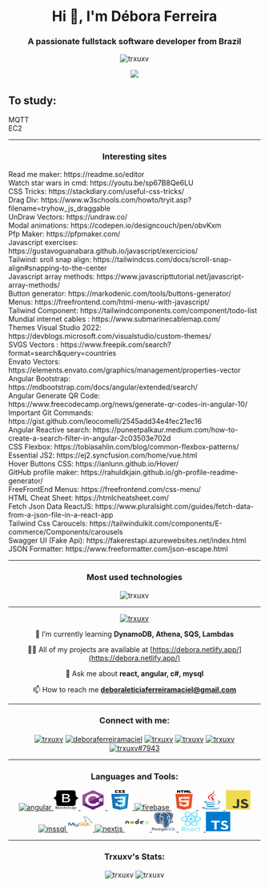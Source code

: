 <h1 align="center">Hi 👋, I'm Débora Ferreira</h1>
<h3 align="center">A passionate fullstack software developer from Brazil</h3>

<p align="center"> 
  <img src="https://komarev.com/ghpvc/?username=trxuxv&label=Profile%20views&color=9c9c9c&style=flat" alt="trxuxv" /> 
</p>

<p align="center"> 
  <a>
    <img width="600px" src="https://github-profile-trophy.vercel.app/?username=ryo-ma&theme=darkhub" />
  </a> 
</p>

<h2>To study:</h2>
MQTT <br>
EC2 <br>

<hr>
<h3 align="center">Interesting sites</h3>
Read me maker: https://readme.so/editor <br>
Watch star wars in cmd: https://youtu.be/sp67B8Qe6LU <br>
CSS Tricks: https://stackdiary.com/useful-css-tricks/ <br>
Drag Div: https://www.w3schools.com/howto/tryit.asp?filename=tryhow_js_draggable <br>
UnDraw Vectors: https://undraw.co/ <br>
Modal animations: https://codepen.io/designcouch/pen/obvKxm <br>
Pfp Maker: https://pfpmaker.com/ <br>
Javascript exercises: https://gustavoguanabara.github.io/javascript/exercicios/ <br>
Tailwind: sroll snap align: https://tailwindcss.com/docs/scroll-snap-align#snapping-to-the-center <br>
Javascript array methods: https://www.javascripttutorial.net/javascript-array-methods/ <br>
Button generator: https://markodenic.com/tools/buttons-generator/ <br>
Menus: https://freefrontend.com/html-menu-with-javascript/ <br>
Tailwind Component: https://tailwindcomponents.com/component/todo-list <br>
Mundial internet cables : https://www.submarinecablemap.com/ <br>
Themes Visual Studio 2022:  https://devblogs.microsoft.com/visualstudio/custom-themes/ <br>
SVGS Vectors : https://www.freepik.com/search?format=search&query=countries <br>
Envato Vectors: https://elements.envato.com/graphics/management/properties-vector <br>
Angular Bootstrap: https://mdbootstrap.com/docs/angular/extended/search/ <br>
Angular Generate QR Code: https://www.freecodecamp.org/news/generate-qr-codes-in-angular-10/ <br>
Important Git Commands: https://gist.github.com/leocomelli/2545add34e4fec21ec16 <br>
Angular Reactive search: https://puneetpalkaur.medium.com/how-to-create-a-search-filter-in-angular-2c03503e702d <br>
CSS Flexbox: https://tobiasahlin.com/blog/common-flexbox-patterns/ <br>
Essential JS2: https://ej2.syncfusion.com/home/vue.html <br>
Hover Buttons CSS: https://ianlunn.github.io/Hover/ <br>
GitHub profile maker: https://rahuldkjain.github.io/gh-profile-readme-generator/ <br>
FreeFrontEnd Menus: https://freefrontend.com/css-menu/ <br>
HTML Cheat Sheet: https://htmlcheatsheet.com/ <br>
Fetch Json Data ReactJS: https://www.pluralsight.com/guides/fetch-data-from-a-json-file-in-a-react-app <br>
Tailwind Css Caroucels: https://tailwinduikit.com/components/E-commerce/Components/carousels <br>
Swagger UI (Fake Api): https://fakerestapi.azurewebsites.net/index.html <br>
JSON Formatter: https://www.freeformatter.com/json-escape.html 


<hr>
<h3 align="center">Most used technologies</h3>
 <p align="center">
    <img align="center" src="https://github-readme-stats.vercel.app/api/top-langs?username=trxuxv&show_icons=true&locale=en" alt="trxuxv" />
  </p>
  
  <hr>

<p align="center"> 
  <a href="https://twitter.com/trxuxv" target="blank"><img src="https://img.shields.io/twitter/follow/trxuxv?logo=twitter&style=for-the-badge" alt="trxuxv" />
  </a>
</p>



<div align="center"> 
  
🌱 I’m currently learning **DynamoDB, Athena, SQS, Lambdas**

👨‍💻 All of my projects are available at [https://debora.netlify.app/](https://debora.netlify.app/)

💬 Ask me about **react, angular, c#, mysql**

📫 How to reach me **deboraleticiaferreiramaciel@gmail.com**

</div>

<hr>
<h3 align="center">Connect with me:</h3>
<p align="center">
<a href="https://twitter.com/trxuxv" target="blank"><img align="center" src="https://raw.githubusercontent.com/rahuldkjain/github-profile-readme-generator/master/src/images/icons/Social/twitter.svg" alt="trxuxv" height="30" width="40" /></a>
<a href="https://linkedin.com/in/deboraferreiramaciel" target="blank"><img align="center" src="https://raw.githubusercontent.com/rahuldkjain/github-profile-readme-generator/master/src/images/icons/Social/linked-in-alt.svg" alt="deboraferreiramaciel" height="30" width="40" /></a>
<a href="https://stackoverflow.com/users/trxuxv" target="blank"><img align="center" src="https://raw.githubusercontent.com/rahuldkjain/github-profile-readme-generator/master/src/images/icons/Social/stack-overflow.svg" alt="trxuxv" height="30" width="40" /></a>
<a href="https://instagram.com/trxuxv" target="blank"><img align="center" src="https://raw.githubusercontent.com/rahuldkjain/github-profile-readme-generator/master/src/images/icons/Social/instagram.svg" alt="trxuxv" height="30" width="40" /></a>
<a href="https://www.youtube.com/c/trxuxv" target="blank"><img align="center" src="https://raw.githubusercontent.com/rahuldkjain/github-profile-readme-generator/master/src/images/icons/Social/youtube.svg" alt="trxuxv" height="30" width="40" /></a>
<a href="https://discord.gg/trxuxv#7943" target="blank"><img align="center" src="https://raw.githubusercontent.com/rahuldkjain/github-profile-readme-generator/master/src/images/icons/Social/discord.svg" alt="trxuxv#7943" height="30" width="40" /></a>
</p>



<hr>
<h3 align="center">Languages and Tools:</h3>
<p align="center"> 
  <a href="https://angular.io" target="_blank" rel="noreferrer"> 
  <img src="https://angular.io/assets/images/logos/angular/angular.svg" alt="angular" width="50" height="40"/> 
  </a> 
  
 <a href="https://getbootstrap.com" target="_blank" rel="noreferrer">  
  <img src="https://raw.githubusercontent.com/devicons/devicon/master/icons/bootstrap/bootstrap-plain-wordmark.svg" alt="bootstrap" width="50" height="40"/> 
 </a> 
  
 <a href="https://www.w3schools.com/cs/" target="_blank" rel="noreferrer"> 
   <img src="https://raw.githubusercontent.com/devicons/devicon/master/icons/csharp/csharp-original.svg" alt="csharp" width="50" height="40"/> 
  </a> 
  <a href="https://www.w3schools.com/css/" target="_blank" rel="noreferrer"> 
    <img src="https://raw.githubusercontent.com/devicons/devicon/master/icons/css3/css3-original-wordmark.svg" alt="css3" width="50" height="40"/> 
  </a> 
  <a href="https://firebase.google.com/" target="_blank" rel="noreferrer"> 
    <img src="https://www.vectorlogo.zone/logos/firebase/firebase-icon.svg" alt="firebase" width="50" height="40"/> 
  </a> 
  
  <a href="https://www.w3.org/html/" target="_blank" rel="noreferrer"> 
    <img src="https://raw.githubusercontent.com/devicons/devicon/master/icons/html5/html5-original-wordmark.svg" alt="html5" width="50" height="40"/> 
  </a> 
  
  <a href="https://www.java.com" target="_blank" rel="noreferrer"> 
    <img src="https://raw.githubusercontent.com/devicons/devicon/master/icons/java/java-original.svg" alt="java" width="50" height="40"/> 
  </a> 
  
  <a href="https://developer.mozilla.org/en-US/docs/Web/JavaScript" target="_blank" rel="noreferrer"> 
    <img src="https://raw.githubusercontent.com/devicons/devicon/master/icons/javascript/javascript-original.svg" alt="javascript" width="50" height="40"/> 
  </a> 
  
  <a href="https://www.microsoft.com/en-us/sql-server" target="_blank" rel="noreferrer"> 
    <img src="https://www.svgrepo.com/show/303229/microsoft-sql-server-logo.svg" alt="mssql" width="50" height="40"/> 
  </a> 
  
  <a href="https://www.mysql.com/" target="_blank" rel="noreferrer"> 
    <img src="https://raw.githubusercontent.com/devicons/devicon/master/icons/mysql/mysql-original-wordmark.svg" alt="mysql" width="50" height="40"/> 
  </a> 
  
  <a href="https://nextjs.org/" target="_blank" rel="noreferrer"> 
    <img src="https://cdn.worldvectorlogo.com/logos/nextjs-2.svg" alt="nextjs" width="50" height="40"/> 
  </a> 
  
  <a href="https://nodejs.org" target="_blank" rel="noreferrer"> 
    <img src="https://raw.githubusercontent.com/devicons/devicon/master/icons/nodejs/nodejs-original-wordmark.svg" alt="nodejs" width="50" height="40"/> 
  </a> 
  
  <a href="https://www.postgresql.org" target="_blank" rel="noreferrer">
    <img src="https://raw.githubusercontent.com/devicons/devicon/master/icons/postgresql/postgresql-original-wordmark.svg" alt="postgresql" width="50" height="40"/> 
  </a> 
  
  <a href="https://reactjs.org/" target="_blank" rel="noreferrer"> 
    <img src="https://raw.githubusercontent.com/devicons/devicon/master/icons/react/react-original-wordmark.svg" alt="react" width="50" height="40"/> 
  </a> 
  
  <a href="https://www.typescriptlang.org/" target="_blank" rel="noreferrer">
    <img src="https://raw.githubusercontent.com/devicons/devicon/master/icons/typescript/typescript-original.svg" alt="typescript" width="50" height="40"/> 
  </a> 
</p>

<hr>
<h3 align="center">Trxuxv's Stats:</h3>

<p align="center">
  <img align="center" src="https://github-readme-stats.vercel.app/api?username=trxuxv&show_icons=true&locale=en" alt="trxuxv" />

  <img align="center" src="https://github-readme-streak-stats.herokuapp.com/?user=trxuxv&" alt="trxuxv" />
</p>
